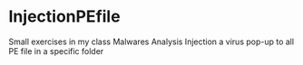 # InjectionPEfile
 Small exercises in my class Malwares Analysis
 Injection a virus pop-up to all PE file in a specific folder
 